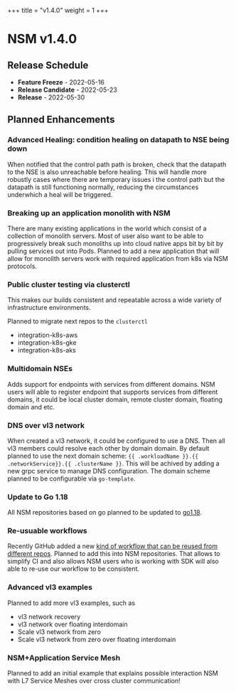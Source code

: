 +++
title = "v1.4.0"
weight = 1
+++

# NSM v1.4.0

## Release Schedule

- **Feature Freeze** -  2022-05-16
- **Release Candidate** -  2022-05-23
- **Release** - 2022-05-30

## Planned Enhancements

### Advanced Healing: condition healing on datapath to NSE being down

When notified that the control path path is broken, check that the datapath to the NSE is also unreachable before healing.
This will handle more robustly cases where there are temporary issues i the control path but the datapath is still
functioning normally, reducing the circumstances underwhich a heal will be triggered.

### Breaking up an application monolith with NSM

There are many existing applications in the world which consist of a collection of monolith servers. Most of user also want to be able to progressively break such monoliths up into cloud native apps bit by bit by pulling services out into Pods. 
Planned to add a new application that will allow for monolith servers work with required application from k8s via NSM protocols.

### Public cluster testing via clusterctl

This makes our builds consistent and repeatable  across a wide variety of infrastructure environments. 

Planned to migrate next repos to the `clusterctl`

- integration-k8s-aws
- integration-k8s-gke
- integration-k8s-aks

### Multidomain NSEs

Adds support for endpoints with services from different domains. NSM users will able to register endpoint that supports services from different domains, it could be local cluster domain, remote cluster domain, floating domain and etc.


### DNS over vl3 network

When created a vl3 network, it could be configured to use a DNS. Then all vl3 members could resolve each other by domain domain. 
By default planned to use the next domain scheme: `{{ .workloadName }}.{{ .networkService}}.{{ .clusterName }}`.
This will be achived by adding a new grpc service to manage DNS configuration. The domain scheme planned to be configurable via `go-template`.

### Update to Go 1.18

All NSM repositories based on go planned to be updated to [go1.18](https://go.dev/blog/go1.18).

### Re-usuable workflows

Recently GitHub added a new [kind of workflow that can be reused from different repos](https://docs.github.com/en/actions/using-workflows/reusing-workflows). Planned to add this into NSM repositories. That allows to simplify CI and also allows NSM users who is working with SDK will also able to re-use our workflow to be consistent.

### Advanced vl3 examples

Planned to add more vl3 examples, such as

- vl3 network recovery
- vl3 network over floating interdomain
- Scale vl3 network from zero
- Scale vl3 network from zero over floating interdomain


### NSM+Application Service Mesh

Planned to add an initial example that explains possible interaction NSM with L7 Service Meshes over cross cluster communication!